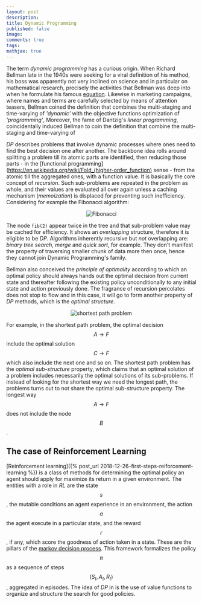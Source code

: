 ```yaml
---
layout: post
description:
title: Dynamic Programming
published: false
image:
comments: true
tags:
mathjax: true
---
```


The term _dynamic programming_ has a curious origin.
When Richard Bellman late in the 1940s were seeking for a viral definition of his method, his boss was apparently not very inclined on science and in particular on mathematical research, precisely the activities that Bellman was deep into when he formulate his famous [equation](https://en.wikipedia.org/wiki/Bellman_equation).
Likewise in marketing campaigns, where names and terms are carefully selected by means of attention teasers, Bellman coined the definition that combines the multi-staging and time-varying of _'dynamic'_ with the objective functions optimization of _'programming'_,
 Moreover, the fame of Dantzig's _linear programming_, coincidentally induced Bellman to coin the definition that combine the multi-staging and time-varying of

_DP_ describes problems that involve dynamic processes where ones need to find the best decision one after another. The backbone idea rolls around splitting a problem till its atomic parts are identified, then reducing those parts - in the [functional programming](https://en.wikipedia.org/wiki/Fold_(higher-order_function) sense - from the atomic till the aggregated ones, with a function value. It is basically the core concept of _recursion_. Such sub-problems are repeated in the problem as whole, and their values are evaluated all over again unless a caching mechanism (_memoization_) is displaced for preventing such inefficiency. Considering for example the Fibonacci algorithm:

<center><img title="Fibonacci" src="{{ site.url }}/assets/fib-tree.png"/></center>

The node `fib(2)` appear twice in the tree and that sub-problem value may be cached for efficiency. It shows an _overlapping_ structure, therefore it is eligible to be _DP_. Algorithms inherently recursive but _not_ overlapping are: _binary tree search_, _merge_ and _quick sort_, for example. They don't manifest the property of traversing smaller chunk of data more then once, hence they cannot join Dynamic Programming's family.

Bellman also conceived the _principle of optimality_ according to which an optimal policy should always hands out the optimal decision from current state and thereafter following the existing policy unconditionally to any initial state and action previously done.
The fragrance of recursion percolates does not stop to flow and in this case, it will go to form another property of _DP_ methods, which is the _optimal structure_.

<center><img title="shortest path problem" src="{{ site.url }}/assets/shortest-path.png"/></center>

For example, in the shortest path problem, the optimal decision $$A \rightarrow F$$ include the optimal solution $$C \rightarrow F$$ which also include the next one and so on. The shortest path problem has the _optimal sub-structure_ property, which claims that an optimal solution of a problem includes necessarily the optimal solutions of its sub-problems. If instead of looking for the shortest way we need the longest path, the problems turns out to not share the optimal sub-structure property. The longest way $$A \rightarrow F$$ does not include the node $$B$$.

## The case of Reinforcement Learning
[Reinforcement learning]({% post_url 2018-12-26-first-steps-reiforcement-learning %}) is a class of methods for determining the optimal policy an agent should apply for maximize its return in a given environment. The entities with a role in _RL_ are the state $$s$$, the mutable conditions an agent experience in an environment, the action $$a$$ the agent execute in a particular state, and the reward $$r$$, if any, which score the goodness of action taken in a state. These are the pillars of the [markov decision process](https://en.wikipedia.org/wiki/Markov_decision_process). This framework formalizes the policy $$π$$ as a sequence of steps $$(S_t, A_t, R_t)$$, aggregated in episodes.
The idea of _DP_ in  is the use of value functions to organize and structure the search for good policies.
